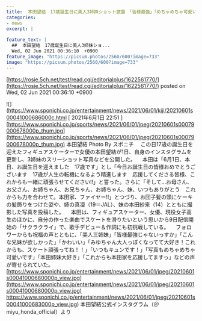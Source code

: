 ```yaml
---
title:  本田望結　17歳誕生日に美人3姉妹ショット披露　「皆様最強」「めちゃめちゃ可愛いです」の声  
categories:
- news
excerpt: |
  
feature_text: |
  ##  本田望結　17歳誕生日に美人3姉妹ショ...
  Wed, 02 Jun 2021 00:36:10  +0900
feature_image: "https://picsum.photos/2560/600?image=733"
image: "https://picsum.photos/2560/600?image=733"
---
```


[https://rosie.5ch.net/test/read.cgi/editorialplus/1622561770/](https://rosie.5ch.net/test/read.cgi/editorialplus/1622561770/)
posted on Wed, 02 Jun 2021 00:36:10  +0900

<!--more-->

![](https://www.sponichi.co.jp/entertainment/news/2021/06/01/kiji/20210601s00041000686000c.html [ 2021年6月1日 22:51 ] [https://www.sponichi.co.jp/sports/news/2021/06/01/jpeg/20210601s00079000678000p_thum.jpg](https://www.sponichi.co.jp/sports/news/2021/06/01/jpeg/20210601s00079000678000p_thum.jpg) 本田望結 Photo By スポニチ 　この日17歳の誕生日を迎えたフィギュアスケーターで女優の本田望結が1日、自身のインスタグラムを更新し、3姉妹のスリーショット写真などを公開した。 　本田は「6月1日、本日、お誕生日を迎えました　17歳です」とし「今日お誕生日の皆様おめでとうございます　17歳が人生の転機になるよう精進します　応援してくださる皆様、これからも一緒に頑張らせてください!!」と誓った。さらに「そして…お母さん、お父さん、お姉ちゃん、お兄ちゃん、お姉ちゃん、妹、いつもありがとう　これからも力を合わせて。本田家、ファイヤー!!」とつづり、お団子髪の頭にケーキの髪飾りをつけた姿や、姉の真凜（19＝JAL）、妹の本田紗来（14）とともに撮影した写真を投稿した。 　本田は、フィギュアスケーター、女優、現役女子高生のほかに、自分の作った楽曲でスケートを滑りたいという思いから9日配信開始の「サクラクライ」で、歌手デビュー＆作詞にも初挑戦している。 　フォロワーからも祝福の声とともに、「美人三姉妹」「皆様最強じゃないっすか」「こんな兄妹が欲しかった」「かわいい」「みゆちゃん大人っぽくなってて大好き！これからも、スケート頑張ってね！！」「いつもキュンです！」「写真もめちゃめちゃ可愛いです」「本田姉妹大好き」「これからも本田家を応援してますっ」などの声が寄せられていた。 [https://www.sponichi.co.jp/entertainment/news/2021/06/01/jpeg/20210601s00041000680000p_view.jpg](https://www.sponichi.co.jp/entertainment/news/2021/06/01/jpeg/20210601s00041000680000p_view.jpg) https://www.sponichi.co.jp/entertainment/news/2021/06/01/jpeg/20210601s00041000683000p_view.jpg) 本田望結公式インスタグラム（＠miyu_honda_official）より
